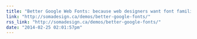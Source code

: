 ```yaml
---
title: "Better Google Web Fonts: because web designers want font families, not just fonts."
link: "http://somadesign.ca/demos/better-google-fonts/"
rss_link: "http://somadesign.ca/demos/better-google-fonts/"
date: "2014-02-25 02:01:57pm"
---
```


